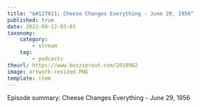 ```yaml
---
title: "&#127911; Cheese Changes Everything - June 29, 1956"
published: true
date: 2022-09-12-03-03
taxonomy:
    category:
        - stream
    tag:
        - podcasts
theurl: https://www.buzzsprout.com/2010962
image: artwork-resized.PNG
template: item
---
```


Episode summary: Cheese Changes Everything - June 29, 1956
